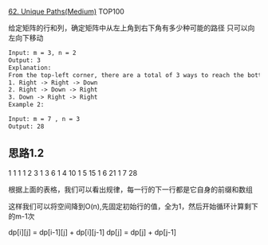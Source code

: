 [62. Unique Paths(Medium)](https://leetcode.com/problems/unique-paths/)
TOP100  

给定矩阵的行和列，确定矩阵中从左上角到右下角有多少种可能的路径
只可以向左向下移动  
 
```html
Input: m = 3, n = 2
Output: 3
Explanation:
From the top-left corner, there are a total of 3 ways to reach the bottom-right corner:
1. Right -> Right -> Down
2. Right -> Down -> Right
3. Down -> Right -> Right
Example 2:

Input: m = 7 , n = 3
Output: 28
```

## 思路1.2

1	1	1
1	2	3
1	3	6
1	4	10
1	5	15
1	6	21
1	7	28

根据上面的表格，我们可以看出规律，每一行的下一行都是它自身的前缀和数组

这样我们可以将空间降到O(n),先固定初始行的值，全为1，然后开始循环计算剩下的m-1次


 dp[i][j] = dp[i-1][j] + dp[i][j-1]
  dp[j] = dp[j] + dp[j-1]